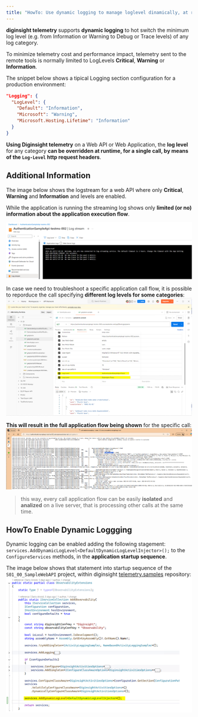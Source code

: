 ```yaml
---
title: "HowTo: Use dynamic logging to manage loglevel dinamically, at runtime"
---
```


__diginsight telemetry__ supports __dynamic logging__ to hot switch the minimum log level (e.g. from Information or Warning to Debug or Trace levels) of any log category.<br>

To minimize telemetry cost and performance impact, telemetry sent to the remote tools is normally limited to LogLevels __Critical__, __Warning__ or __Information__.<br>

The snippet below shows a tipical Logging section configuration for a production environment:
```json
"Logging": {
  "LogLevel": {
    "Default": "Information",
    "Microsoft": "Warning",
    "Microsoft.Hosting.Lifetime": "Information"
  }
}
```

__Using Diginsight telemetry__ on a Web API or Web Application, the __log level__ for any category __can be overridden at runtime, for a single call, by means of the `Log-Level` http request headers__.

## Additional Information 

The image below shows the logstream for a web API where only __Critical__, __Warning__ and __Information__ and levels are enabled.

While the application is running the streaming log shows only __limited (or no) information about the application execution flow__.

![alt text](<11.00 - HowTo Use Dynamic-Logging/001.01 default application streaming log.png>)

In case we need to troubleshoot a specific application call flow, it is possible to reporduce the call specifying __different log levels for some categories__:
![alt text](<11.00 - HowTo Use Dynamic-Logging/001.02 Postman call with overloaded log levels.png>)

__This will result in the full application flow being shown__ for the specific call:
![alt text](<11.00 - HowTo Use Dynamic-Logging/001.03 Call application flow obtained with Dynamic Logging.png>)

> this way, every call application flow can be easily __isolated__ and __analized__ on a live server, that is processing other calls at the same time.

## HowTo Enable Dynamic Loggging
Dynamic logging can be enabled adding the following stagement:<br>
`services.AddDynamicLogLevel<DefaultDynamicLogLevelInjector>();`
to the `ConfigureServices` methods, in the __application startup sequence__.

The image below shows that statement into startup sequence of the `S01_00_SampleWebAPI` project, within diginsight [telemetry.samples](https://github.com/diginsight/telemetry.samples) repository:<br>
![alt text](<11.00 - HowTo Use Dynamic-Logging/002.01 SampleWebApi startup sequence.png>)

